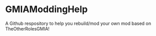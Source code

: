 # GMIAModdingHelp
A Github respository to help you rebuild/mod your own mod based on TheOtherRolesGMIA!
